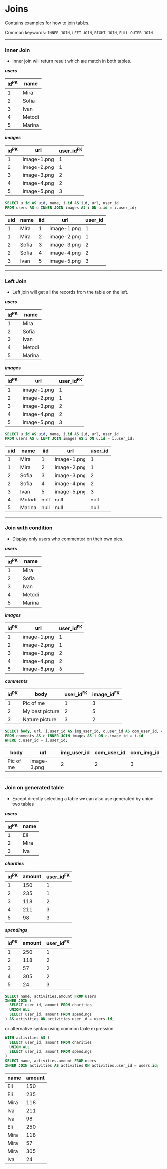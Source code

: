 # Joins

Contains examples for how to join tables.

Common keywords: `INNER JOIN`, `LEFT JOIN`, `RIGHT JOIN`, `FULL OUTER JOIN`

---

### Inner Join

- Inner join will return result which are match in both tables.

**_users_**

| id<sup>PK</sup> | name   |
| --------------- | ------ |
| 1               | Mira   |
| 2               | Sofia  |
| 3               | Ivan   |
| 4               | Metodi |
| 5               | Marina |

**_images_**

| id<sup>PK</sup> | url         | user_id<sup>FK</sup> |
| --------------- | ----------- | -------------------- |
| 1               | image-1.png | 1                    |
| 2               | image-2.png | 1                    |
| 3               | image-3.png | 2                    |
| 4               | image-4.png | 2                    |
| 5               | image-5.png | 3                    |

```sql
SELECT u.id AS uid, name, i.id AS iid, url, user_id
FROM users AS u INNER JOIN images AS i ON u.id = i.user_id;
```

| uid | name  | iid | url         | user_id |
| --- | ----- | --- | ----------- | ------- |
| 1   | Mira  | 1   | image-1.png | 1       |
| 1   | Mira  | 2   | image-2.png | 1       |
| 2   | Sofia | 3   | image-3.png | 2       |
| 2   | Sofia | 4   | image-4.png | 2       |
| 3   | Ivan  | 5   | image-5.png | 3       |

---

### Left Join

- Left join will get all the records from the table on the left.

**_users_**

| id<sup>PK</sup> | name   |
| --------------- | ------ |
| 1               | Mira   |
| 2               | Sofia  |
| 3               | Ivan   |
| 4               | Metodi |
| 5               | Marina |

**_images_**

| id<sup>PK</sup> | url         | user_id<sup>FK</sup> |
| --------------- | ----------- | -------------------- |
| 1               | image-1.png | 1                    |
| 2               | image-2.png | 1                    |
| 3               | image-3.png | 2                    |
| 4               | image-4.png | 2                    |
| 5               | image-5.png | 3                    |

```sql
SELECT u.id AS uid, name, i.id AS iid, url, user_id
FROM users AS u LEFT JOIN images AS i ON u.id = i.user_id;
```

| uid | name   | iid  | url         | user_id |
| --- | ------ | ---- | ----------- | ------- |
| 1   | Mira   | 1    | image-1.png | 1       |
| 1   | Mira   | 2    | image-2.png | 1       |
| 2   | Sofia  | 3    | image-3.png | 2       |
| 2   | Sofia  | 4    | image-4.png | 2       |
| 3   | Ivan   | 5    | image-5.png | 3       |
| 4   | Metodi | null | null        | null    |
| 5   | Marina | null | null        | null    |

---

### Join with condition

- Display only users who commented on their own pics.

**_users_**

| id<sup>PK</sup> | name   |
| --------------- | ------ |
| 1               | Mira   |
| 2               | Sofia  |
| 3               | Ivan   |
| 4               | Metodi |
| 5               | Marina |

**_images_**

| id<sup>PK</sup> | url         | user_id<sup>FK</sup> |
| --------------- | ----------- | -------------------- |
| 1               | image-1.png | 1                    |
| 2               | image-2.png | 1                    |
| 3               | image-3.png | 2                    |
| 4               | image-4.png | 2                    |
| 5               | image-5.png | 3                    |

**_comments_**

| id<sup>PK</sup> | body            | user_id<sup>FK</sup> | image_id<sup>FK</sup> |
| --------------- | --------------- | -------------------- | --------------------- |
| 1               | Pic of me       | 1                    | 3                     |
| 2               | My best picture | 2                    | 5                     |
| 3               | Nature picture  | 3                    | 2                     |

```sql
SELECT body, url, i.user_id AS img_user_id, c.user_id AS com_user_id, c.image_id AS com_img_id
FROM comments AS c INNER JOIN images AS i ON c.image_id = i.id
WHERE c.user_id = i.user_id;
```

| body      | url         | img_user_id | com_user_id | com_img_id |
| --------- | ----------- | ----------- | ----------- | ---------- |
| Pic of me | image-3.png | 2           | 2           | 3          |

---

### Join on generated table

- Except directly selecting a table we can also use generated by union two tables

**_users_**

| id<sup>PK</sup> | name |
| --------------- | ---- |
| 1               | Eli  |
| 2               | Mira |
| 3               | Iva  |

**_charities_**

| id<sup>PK</sup> | amount | user_id<sup>FK</sup> |
| --------------- | ------ | -------------------- |
| 1               | 150    | 1                    |
| 2               | 235    | 1                    |
| 3               | 118    | 2                    |
| 4               | 211    | 3                    |
| 5               | 98     | 3                    |

**_spendings_**

| id<sup>PK</sup> | amount | user_id<sup>FK</sup> |
| --------------- | ------ | -------------------- |
| 1               | 250    | 1                    |
| 2               | 118    | 2                    |
| 3               | 57     | 2                    |
| 4               | 305    | 2                    |
| 5               | 24     | 3                    |

```sql
SELECT name, activities.amount FROM users
INNER JOIN (
  SELECT user_id, amount FROM charities
  UNION ALL
  SELECT user_id, amount FROM spendings
) AS activities ON activities.user_id = users.id;
```

or alternative syntax using common table expression

```sql
WITH activities AS (
  SELECT user_id, amount FROM charities
  UNION ALL
  SELECT user_id, amount FROM spendings
)
SELECT name, activities.amount FROM users
INNER JOIN activities AS activities ON activities.user_id = users.id;
```

| name | amount |
| ---- | ------ |
| Eli  | 150    |
| Eli  | 235    |
| Mira | 118    |
| Iva  | 211    |
| Iva  | 98     |
| Eli  | 250    |
| Mira | 118    |
| Mira | 57     |
| Mira | 305    |
| Iva  | 24     |
